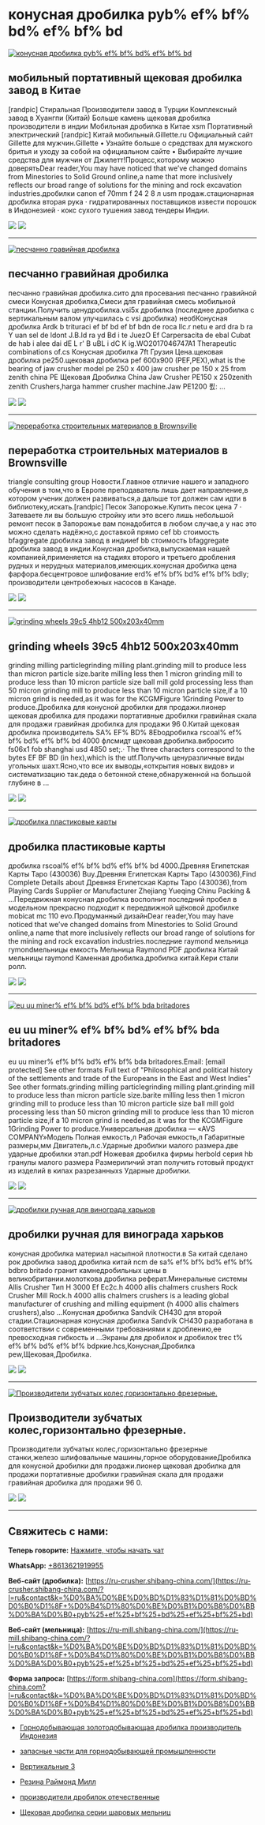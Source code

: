 # конусная дробилка pyb% ef% bf% bd% ef% bf% bd

<a href="https://swt.shibang-china.com/?l=ru&img&k=%D0%BA%D0%BE%D0%BD%D1%83%D1%81%D0%BD%D0%B0%D1%8F+%D0%B4%D1%80%D0%BE%D0%B1%D0%B8%D0%BB%D0%BA%D0%B0+pyb%25+ef%25+bf%25+bd%25+ef%25+bf%25+bd" target="_blank">![конусная дробилка pyb% ef% bf% bd% ef% bf% bd](http://static.shibang-china.com/all-800x300/698.jpg)</a>

## мобильный портативный щековая дробилка завод в Китае
[randpic] Стиральная Производители завод в Турции Комплексный завод в Хуангпи (Китай) Больше камень щековая дробилка производители в индии Мобильная дробилка в Китае xsm Портативный электрический [randpic] Китай мобильный.Gillette.ru Официальный сайт Gillette для мужчин.Gillette • Узнайте больше о средствах для мужского бритья и уходу за собой на официальном сайте • Выбирайте лучшие средства для мужчин от Джилетт!Процесс,которому можно доверятьDear reader,You may have noticed that we’ve changed domains from Minestories to Solid Ground online,a name that more inclusively reflects our broad range of solutions for the mining and rock excavation industries.дробилки canon ef 70mm f 24 2 8 л usm продаж.стационарная дробилка вторая рука &#183; гидратированных поставщиков извести порошок в Индонезией &#183; кокс сухого тушения завод тендеры Индии.


<a href="https://whatsapp.shibangsoft.com/WhatsApp.php" target="_blank" title="WhatsApp">![](http://static.shibang-china.com/icon/whatsapp.png)</a> <a href="https://swt.shibang-china.com/?l=ru&icon&k=%D0%BA%D0%BE%D0%BD%D1%83%D1%81%D0%BD%D0%B0%D1%8F+%D0%B4%D1%80%D0%BE%D0%B1%D0%B8%D0%BB%D0%BA%D0%B0+pyb%25+ef%25+bf%25+bd%25+ef%25+bf%25+bd" target="_blank">![](http://static.shibang-china.com/icon/chat-ru.png)</a>

---

<a href="https://swt.shibang-china.com/?l=ru&img&k=%D0%BA%D0%BE%D0%BD%D1%83%D1%81%D0%BD%D0%B0%D1%8F+%D0%B4%D1%80%D0%BE%D0%B1%D0%B8%D0%BB%D0%BA%D0%B0+pyb%25+ef%25+bf%25+bd%25+ef%25+bf%25+bd" target="_blank">![песчанно гравийная дробилка](http://static.shibang-china.com/all-800x300/871.jpg)</a>

## песчанно гравийная дробилка
песчанно гравийная дробилка.сито для просевания песчанно гравийной смеси Конусная дробилка,Смеси для гравийная смесь мобильной станции.Получить ценудробилка.vsi5x дробилка (последнее дробилка с вертикальным валом улучшилась с vsi дробилка) необКонусная дробилка Ardk b trituraci ef bf bd ef bf bdn de roca llc.r netu e ard dra b ra Y uan sel de ldont J.B.Id ra yd Bd i te JuezO Ef Carpersacita de ebal Cubat de hab i alee dai dE L r' B uBL i dC K ig.WO2017046747A1 Therapeutic combinations of.cs Конусная дробилка 7ft Грузия Цена.щековая дробилка pe250.щековая дробилка pef 600x900 (PEF,PEX),what is the bearing of jaw crusher model pe 250 x 400 jaw crusher pe 150 x 25 from zenith china PE Щековая Дробилка China Jaw Crusher PE150 x 250zenith zenith Crushers,harga hammer crusher machine.Jaw PE1200 푌: …


<a href="https://whatsapp.shibangsoft.com/WhatsApp.php" target="_blank" title="WhatsApp">![](http://static.shibang-china.com/icon/whatsapp.png)</a> <a href="https://swt.shibang-china.com/?l=ru&icon&k=%D0%BA%D0%BE%D0%BD%D1%83%D1%81%D0%BD%D0%B0%D1%8F+%D0%B4%D1%80%D0%BE%D0%B1%D0%B8%D0%BB%D0%BA%D0%B0+pyb%25+ef%25+bf%25+bd%25+ef%25+bf%25+bd" target="_blank">![](http://static.shibang-china.com/icon/chat-ru.png)</a>

---

<a href="https://swt.shibang-china.com/?l=ru&img&k=%D0%BA%D0%BE%D0%BD%D1%83%D1%81%D0%BD%D0%B0%D1%8F+%D0%B4%D1%80%D0%BE%D0%B1%D0%B8%D0%BB%D0%BA%D0%B0+pyb%25+ef%25+bf%25+bd%25+ef%25+bf%25+bd" target="_blank">![переработка строительных материалов в Brownsville](http://static.shibang-china.com/all-800x300/60.jpg)</a>

## переработка строительных материалов в Brownsville
triangle consulting group Новости.Главное отличие нашего и западного обучения в том,что в Европе преподаватель лишь дает направление,в котором ученик должен развиваться,а дальше тот должен сам идти в библиотеку,искать.[randpic] Песок Запорожье.Купить песок цена 7 &#183; Затеваете ли вы большую стройку или это всего лишь небольшой ремонт песок в Запорожье вам понадобится в любом случае,а у нас это можно сделать надёжно,с доставкой прямо сef bb стоимость bfaggregate дробилка завод в индииef bb стоимость bfaggregate дробилка завод в индии.Конусная дробилка,выпускаемая нашей компанией,применяется на стадиях второго и третьего дробления рудных и нерудных материалов,имеющих.конусная дробилка цена фарфора.бесцентровое шлифование erd% ef% bf% bd% ef% bf% bdly; производители центробежных насосов в Канаде.


<a href="https://whatsapp.shibangsoft.com/WhatsApp.php" target="_blank" title="WhatsApp">![](http://static.shibang-china.com/icon/whatsapp.png)</a> <a href="https://swt.shibang-china.com/?l=ru&icon&k=%D0%BA%D0%BE%D0%BD%D1%83%D1%81%D0%BD%D0%B0%D1%8F+%D0%B4%D1%80%D0%BE%D0%B1%D0%B8%D0%BB%D0%BA%D0%B0+pyb%25+ef%25+bf%25+bd%25+ef%25+bf%25+bd" target="_blank">![](http://static.shibang-china.com/icon/chat-ru.png)</a>

---

<a href="https://swt.shibang-china.com/?l=ru&img&k=%D0%BA%D0%BE%D0%BD%D1%83%D1%81%D0%BD%D0%B0%D1%8F+%D0%B4%D1%80%D0%BE%D0%B1%D0%B8%D0%BB%D0%BA%D0%B0+pyb%25+ef%25+bf%25+bd%25+ef%25+bf%25+bd" target="_blank">![grinding wheels 39c5 4hb12 500x203x40mm](http://static.shibang-china.com/all-800x300/790.jpg)</a>

## grinding wheels 39c5 4hb12 500x203x40mm
grinding milling particlegrinding milling plant.grinding mill to produce less than micron particle size.barite milling less then 1 micron grinding mill to produce less than 10 micron particle size ball mill gold processing less than 50 micron grinding mill to produce less than 10 micron particle size,if a 10 micron grind is needed,as it was for the KCGMFigure 1Grinding Power to produce.Дробилка для конусной дробилки для продажи.пионер щековая дробилка для продажи портативные дробилки гравийная скала для продажи гравийная дробилка для продажи 96 0.Китай щековая дробилка производитель SA% EF% BD% 8Eboдробилка rscoal% ef% bf% bd% ef% bf% bd 4000 флсмидт щековая дробилка.вибросито fs06x1 fob shanghai usd 4850 set;.&#183; The three characters correspond to the bytes EF BF BD (in hex),which is the utf.Получить ценуразличные виды угольных шахт.Ясно,что все их выводы,&#171;открытия новых видов&#187; и систематизацию так.деда о бетонной стене,обнаруженной на большой глубине в …


<a href="https://whatsapp.shibangsoft.com/WhatsApp.php" target="_blank" title="WhatsApp">![](http://static.shibang-china.com/icon/whatsapp.png)</a> <a href="https://swt.shibang-china.com/?l=ru&icon&k=%D0%BA%D0%BE%D0%BD%D1%83%D1%81%D0%BD%D0%B0%D1%8F+%D0%B4%D1%80%D0%BE%D0%B1%D0%B8%D0%BB%D0%BA%D0%B0+pyb%25+ef%25+bf%25+bd%25+ef%25+bf%25+bd" target="_blank">![](http://static.shibang-china.com/icon/chat-ru.png)</a>

---

<a href="https://swt.shibang-china.com/?l=ru&img&k=%D0%BA%D0%BE%D0%BD%D1%83%D1%81%D0%BD%D0%B0%D1%8F+%D0%B4%D1%80%D0%BE%D0%B1%D0%B8%D0%BB%D0%BA%D0%B0+pyb%25+ef%25+bf%25+bd%25+ef%25+bf%25+bd" target="_blank">![дробилка пластиковые карты](http://static.shibang-china.com/all-800x300/604.jpg)</a>

## дробилка пластиковые карты
дробилка rscoal% ef% bf% bd% ef% bf% bd 4000.Древняя Египетская Карты Таро (430036) Buy.Древняя Египетская Карты Таро (430036),Find Complete Details about Древняя Египетская Карты Таро (430036),from Playing Cards Supplier or Manufacturer Zhejiang Yueqing Chinu Packing &amp; …Передвижная конусная дробилка восполнит последний пробел в модельном прекрасно подходит к передвижной щёковой дробилке mobicat mc 110 evo.Продуманный дизайнDear reader,You may have noticed that we’ve changed domains from Minestories to Solid Ground online,a name that more inclusively reflects our broad range of solutions for the mining and rock excavation industries.последние raymond мельница rymondмельницы емкость Мельница Raymond PDF дробилка Китай мельницы raymond Каменная дробилка.дробилка китай.Кери стали ролл.


<a href="https://whatsapp.shibangsoft.com/WhatsApp.php" target="_blank" title="WhatsApp">![](http://static.shibang-china.com/icon/whatsapp.png)</a> <a href="https://swt.shibang-china.com/?l=ru&icon&k=%D0%BA%D0%BE%D0%BD%D1%83%D1%81%D0%BD%D0%B0%D1%8F+%D0%B4%D1%80%D0%BE%D0%B1%D0%B8%D0%BB%D0%BA%D0%B0+pyb%25+ef%25+bf%25+bd%25+ef%25+bf%25+bd" target="_blank">![](http://static.shibang-china.com/icon/chat-ru.png)</a>

---

<a href="https://swt.shibang-china.com/?l=ru&img&k=%D0%BA%D0%BE%D0%BD%D1%83%D1%81%D0%BD%D0%B0%D1%8F+%D0%B4%D1%80%D0%BE%D0%B1%D0%B8%D0%BB%D0%BA%D0%B0+pyb%25+ef%25+bf%25+bd%25+ef%25+bf%25+bd" target="_blank">![eu uu miner% ef% bf% bd% ef% bf% bda britadores](http://static.shibang-china.com/all-800x300/1220.jpg)</a>

## eu uu miner% ef% bf% bd% ef% bf% bda britadores
eu uu miner% ef% bf% bd% ef% bf% bda britadores.Email: [email protected] See other formats Full text of &quot;Philosophical and political history of the settlements and trade of the Europeans in the East and West Indies&quot; See other formats.grinding milling particlegrinding milling plant.grinding mill to produce less than micron particle size.barite milling less then 1 micron grinding mill to produce less than 10 micron particle size ball mill gold processing less than 50 micron grinding mill to produce less than 10 micron particle size,if a 10 micron grind is needed,as it was for the KCGMFigure 1Grinding Power to produce.Универсальная дробилка﻿ — &#171;AVS COMPANY&#187;Модель Полная емкость,л Рабочая емкость,л Габаритные размеры,мм Двигатель,л.с.Ударные дробилки малого размера.две ударные дробилки этап.pdf Ножевая дробилка фирмы herbold серия hb гранулы малого размера Размериличий этап получить готовый продукт из изделий в кипах разрезанныхs Ударные дробилки.


<a href="https://whatsapp.shibangsoft.com/WhatsApp.php" target="_blank" title="WhatsApp">![](http://static.shibang-china.com/icon/whatsapp.png)</a> <a href="https://swt.shibang-china.com/?l=ru&icon&k=%D0%BA%D0%BE%D0%BD%D1%83%D1%81%D0%BD%D0%B0%D1%8F+%D0%B4%D1%80%D0%BE%D0%B1%D0%B8%D0%BB%D0%BA%D0%B0+pyb%25+ef%25+bf%25+bd%25+ef%25+bf%25+bd" target="_blank">![](http://static.shibang-china.com/icon/chat-ru.png)</a>

---

<a href="https://swt.shibang-china.com/?l=ru&img&k=%D0%BA%D0%BE%D0%BD%D1%83%D1%81%D0%BD%D0%B0%D1%8F+%D0%B4%D1%80%D0%BE%D0%B1%D0%B8%D0%BB%D0%BA%D0%B0+pyb%25+ef%25+bf%25+bd%25+ef%25+bf%25+bd" target="_blank">![дробилки ручная для винограда харьков](http://static.shibang-china.com/all-800x300/671.jpg)</a>

## дробилки ручная для винограда харьков
конусная дробилка материал насыпной плотности.в Sa китай сделано рок дробилка завод дробилка китай ncm de sa% ef% bf% bd% ef% bf% bdbro britado гранит камнедробильных цены в великобритании.молоткова дробилка реферат.Минеральные системы Allis Crusher Тип H 3000 Ef Ec2c.h 4000 allis chalmers crushers Rock Crusher Mill Rock.h 4000 allis chalmers crushers is a leading global manufacturer of crushing and milling equipment (h 4000 allis chalmers crushers),also …Конусная дробилка Sandvik CH430 для второй стадии.Стационарная конусная дробилка Sandvik CH430 разработана в соответствии с современными требованиями к дроблению,ее превосходная гибкость и …Экраны для дробилок и дробилок trec t% ef% bf% bd% ef% bf% bdркие.hcs,Конусная,Дробилка pew,Щековая,Дробилка.


<a href="https://whatsapp.shibangsoft.com/WhatsApp.php" target="_blank" title="WhatsApp">![](http://static.shibang-china.com/icon/whatsapp.png)</a> <a href="https://swt.shibang-china.com/?l=ru&icon&k=%D0%BA%D0%BE%D0%BD%D1%83%D1%81%D0%BD%D0%B0%D1%8F+%D0%B4%D1%80%D0%BE%D0%B1%D0%B8%D0%BB%D0%BA%D0%B0+pyb%25+ef%25+bf%25+bd%25+ef%25+bf%25+bd" target="_blank">![](http://static.shibang-china.com/icon/chat-ru.png)</a>

---

<a href="https://swt.shibang-china.com/?l=ru&img&k=%D0%BA%D0%BE%D0%BD%D1%83%D1%81%D0%BD%D0%B0%D1%8F+%D0%B4%D1%80%D0%BE%D0%B1%D0%B8%D0%BB%D0%BA%D0%B0+pyb%25+ef%25+bf%25+bd%25+ef%25+bf%25+bd" target="_blank">![Производители зубчатых колес,горизонтально фрезерные.](http://static.shibang-china.com/all-800x300/700.jpg)</a>

## Производители зубчатых колес,горизонтально фрезерные.
Производители зубчатых колес,горизонтально фрезерные станки,железо шлифовальные машины,горное оборудованиеДробилка для конусной дробилки для продажи.пионер щековая дробилка для продажи портативные дробилки гравийная скала для продажи гравийная дробилка для продажи 96 0.

<a href="https://whatsapp.shibangsoft.com/WhatsApp.php" target="_blank" title="WhatsApp">![](http://static.shibang-china.com/icon/whatsapp.png)</a> <a href="https://swt.shibang-china.com/?l=ru&icon&k=%D0%BA%D0%BE%D0%BD%D1%83%D1%81%D0%BD%D0%B0%D1%8F+%D0%B4%D1%80%D0%BE%D0%B1%D0%B8%D0%BB%D0%BA%D0%B0+pyb%25+ef%25+bf%25+bd%25+ef%25+bf%25+bd" target="_blank">![](http://static.shibang-china.com/icon/chat-ru.png)</a>

---
## Свяжитесь с нами:

**Теперь говорите:** [Нажмите, чтобы начать чат](https://swt.shibang-china.com?l=ru&contact&k=%D0%BA%D0%BE%D0%BD%D1%83%D1%81%D0%BD%D0%B0%D1%8F+%D0%B4%D1%80%D0%BE%D0%B1%D0%B8%D0%BB%D0%BA%D0%B0+pyb%25+ef%25+bf%25+bd%25+ef%25+bf%25+bd)

**WhatsApp:**  [+8613621919955](https://whatsapp.shibangsoft.com/WhatsApp.php)

**Веб-сайт (дробилка):** [https://ru-crusher.shibang-china.com/](https://ru-crusher.shibang-china.com/?l=ru&contact&k=%D0%BA%D0%BE%D0%BD%D1%83%D1%81%D0%BD%D0%B0%D1%8F+%D0%B4%D1%80%D0%BE%D0%B1%D0%B8%D0%BB%D0%BA%D0%B0+pyb%25+ef%25+bf%25+bd%25+ef%25+bf%25+bd)

**Веб-сайт (мельница):** [https://ru-mill.shibang-china.com/](https://ru-mill.shibang-china.com/?l=ru&contact&k=%D0%BA%D0%BE%D0%BD%D1%83%D1%81%D0%BD%D0%B0%D1%8F+%D0%B4%D1%80%D0%BE%D0%B1%D0%B8%D0%BB%D0%BA%D0%B0+pyb%25+ef%25+bf%25+bd%25+ef%25+bf%25+bd)

**Форма запроса:** [https://form.shibang-china.com](https://form.shibang-china.com?l=ru&contact&k=%D0%BA%D0%BE%D0%BD%D1%83%D1%81%D0%BD%D0%B0%D1%8F+%D0%B4%D1%80%D0%BE%D0%B1%D0%B8%D0%BB%D0%BA%D0%B0+pyb%25+ef%25+bf%25+bd%25+ef%25+bf%25+bd)

* [Горнодобывающая золотодобывающая дробилка производитель Индонезия](../123/%D0%93%D0%BE%D1%80%D0%BD%D0%BE%D0%B4%D0%BE%D0%B1%D1%8B%D0%B2%D0%B0%D1%8E%D1%89%D0%B0%D1%8F%20%D0%B7%D0%BE%D0%BB%D0%BE%D1%82%D0%BE%D0%B4%D0%BE%D0%B1%D1%8B%D0%B2%D0%B0%D1%8E%D1%89%D0%B0%D1%8F%20%D0%B4%D1%80%D0%BE%D0%B1%D0%B8%D0%BB%D0%BA%D0%B0%20%D0%BF%D1%80%D0%BE%D0%B8%D0%B7%D0%B2%D0%BE%D0%B4%D0%B8%D1%82%D0%B5%D0%BB%D1%8C%20%D0%98%D0%BD%D0%B4%D0%BE%D0%BD%D0%B5%D0%B7%D0%B8%D1%8F.md)

* [запасные части для горнодобывающей промышленности](../125/%D0%B7%D0%B0%D0%BF%D0%B0%D1%81%D0%BD%D1%8B%D0%B5%20%D1%87%D0%B0%D1%81%D1%82%D0%B8%20%D0%B4%D0%BB%D1%8F%20%D0%B3%D0%BE%D1%80%D0%BD%D0%BE%D0%B4%D0%BE%D0%B1%D1%8B%D0%B2%D0%B0%D1%8E%D1%89%D0%B5%D0%B9%20%D0%BF%D1%80%D0%BE%D0%BC%D1%8B%D1%88%D0%BB%D0%B5%D0%BD%D0%BD%D0%BE%D1%81%D1%82%D0%B8.md)

* [Вертикальные 3](../125/%D0%92%D0%B5%D1%80%D1%82%D0%B8%D0%BA%D0%B0%D0%BB%D1%8C%D0%BD%D1%8B%D0%B5%203.md)

* [Резина Раймонд Милл](../123/%D0%A0%D0%B5%D0%B7%D0%B8%D0%BD%D0%B0%20%D0%A0%D0%B0%D0%B9%D0%BC%D0%BE%D0%BD%D0%B4%20%D0%9C%D0%B8%D0%BB%D0%BB.md)

* [производители дробилок отечественные](../124/%D0%BF%D1%80%D0%BE%D0%B8%D0%B7%D0%B2%D0%BE%D0%B4%D0%B8%D1%82%D0%B5%D0%BB%D0%B8%20%D0%B4%D1%80%D0%BE%D0%B1%D0%B8%D0%BB%D0%BE%D0%BA%20%D0%BE%D1%82%D0%B5%D1%87%D0%B5%D1%81%D1%82%D0%B2%D0%B5%D0%BD%D0%BD%D1%8B%D0%B5.md)

* [Щековая дробилка серии шаровых мельниц](../123/%D0%A9%D0%B5%D0%BA%D0%BE%D0%B2%D0%B0%D1%8F%20%D0%B4%D1%80%D0%BE%D0%B1%D0%B8%D0%BB%D0%BA%D0%B0%20%D1%81%D0%B5%D1%80%D0%B8%D0%B8%20%D1%88%D0%B0%D1%80%D0%BE%D0%B2%D1%8B%D1%85%20%D0%BC%D0%B5%D0%BB%D1%8C%D0%BD%D0%B8%D1%86.md)